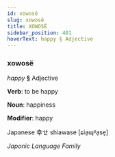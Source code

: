 ```yaml
---
id: xowosë
slug: xowosë
title: XOWOSË
sidebar_position: 401
hoverText: happy § Adjective
---
```


### xowosë

*happy* **§** Adjective

**Verb**: to be happy

**Noun**: happiness

**Modifier**: happy

Japanese 幸せ shiawase [ɕia̠ɰᵝa̠se̞]

*Japonic Language Family*
